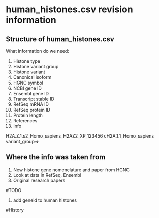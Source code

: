 # human_histones.csv revision information

## Structure of human_histones.csv
What information do we need:

1. Histone type
2. Histone variant group
3. Histone variant
3. Canonical isoform
4. HGNC symbol
5. NCBI gene ID
6. Ensembl gene ID
7. Transcript stable ID
8. RefSeq mRNA ID
9. RefSeq protein ID
10. Protein length
11. References
12. Info


H2A.Z.1.s2_Homo_sapiens_H2AZ2_XP_123456
cH2A.1.1_Homo_sapiens
variant_group=>

## Where the info was taken from
1. New histone gene nomenclature and paper from HGNC
2. Look at data in RefSeq, Ensembl
3. Original research papers

#TODO
1. add geneid to human histones

#History